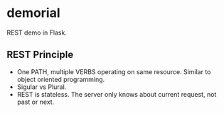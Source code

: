 # demorial

REST demo in Flask.

## REST Principle

 * One PATH, multiple VERBS operating on same resource. Similar to object oriented programming.
 * Sigular vs Plural.
 * REST is stateless. The server only knows about current request, not past or next.

